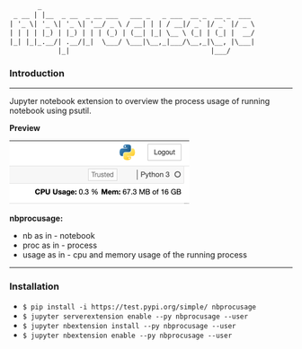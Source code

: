 ```
       _
 _ __ | |__  _ __  _ __ ___   ___ _   _ ___  __ _  __ _  ___
| '_ \| '_ \| '_ \| '__/ _ \ / __| | | / __|/ _` |/ _` |/ _ \
| | | | |_) | |_) | | | (_) | (__| |_| \__ \ (_| | (_| |  __/
|_| |_|_.__/| .__/|_|  \___/ \___|\__,_|___/\__,_|\__, |\___|
            |_|                                   |___/
```

### Introduction
-----
Jupyter notebook extension to overview the process usage of running notebook using psutil.

**Preview**

![alt-text](screenshot.png)

**nbprocusage:**

- nb as in - notebook
- proc as in - process
- usage as in - cpu and memory usage of the running process

---

### Installation
- `$ pip install -i https://test.pypi.org/simple/ nbprocusage`
- `$ jupyter serverextension enable --py nbprocusage --user`
- `$ jupyter nbextension install --py nbprocusage --user`
- `$ jupyter nbextension enable --py nbprocusage --user`
